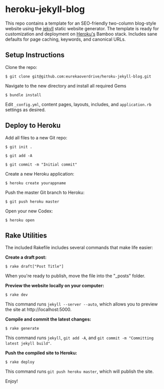 heroku-jekyll-blog
==================

This repo contains a template for an SEO-friendly two-column blog-style website using the [jekyll](https://github.com/mojombo/jekyll) static website generator. The template is ready for customization and deployment on [Heroku's](http://www.heroku.com) Bamboo stack. Includes sane defaults for page caching, keywords, and canonical URLs.

Setup Instructions
------------------

Clone the repo:

    $ git clone git@github.com:eurekaoverdrive/heroku-jekyll-blog.git
    
Navigate to the new directory and install all required Gems

    $ bundle install

Edit <code>_config.yml</code>, content pages, layouts, includes, and <code>application.rb</code> settings as desired.

    
Deploy to Heroku
----------------

Add all files to a new Git repo:

    $ git init .
    
    $ git add -A
    
    $ git commit -m "Initial commit"

Create a new Heroku application:

    $ heroku create yourappname
  
Push the master Git branch to Heroku:

    $ git push heroku master
  
Open your new Codex:

    $ heroku open

Rake Utilities
--------------

The included Rakefile includes several commands that make life easier:

**Create a draft post:**

    $ rake draft["Post Title"]
    
When you're ready to publish, move the file into the "_posts" folder.

**Preview the website locally on your computer:**

    $ rake dev
    
This command runs <code>jekyll --server --auto</code>, which allows you to preview the site at http://localhost:5000.

**Compile and commit the latest changes:**

    $ rake generate
    
This command runs <code>jekyll</code>, <code>git add -A</code>, and <code>git commit -m "Committing latest jekyll build"</code>.
    
**Push the compiled site to Heroku:**

    $ rake deploy
    
This command runs <code>git push heroku master</code>, which will publish the site.
    
Enjoy!
